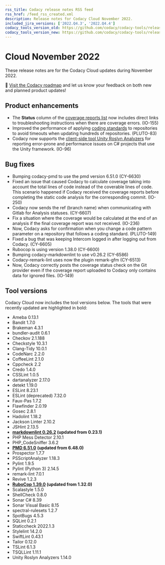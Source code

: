 ```yaml
---
rss_title: Codacy release notes RSS feed
rss_href: /feed_rss_created.xml
description: Release notes for Codacy Cloud November 2022.
included_jira_versions: ['2022.Q4.3', '2022.Q4.4']
codacy_tools_version_old: https://github.com/codacy/codacy-tools/releases/tag/6.5.4
codacy_tools_version_new: https://github.com/codacy/codacy-tools/releases/tag/6.6.5
---
```


# Cloud November 2022

These release notes are for the Codacy Cloud updates during November 2022.

📢 [Visit the Codacy roadmap](https://roadmap.codacy.com) and <span class="skip-vale">let us know</span> your feedback on both new and planned product updates!

<!--TODO Check these issues manually

Jira issues without release notes

Epics:
-   https://codacy.atlassian.net/browse/IO-247
-   https://codacy.atlassian.net/browse/IO-152
-   https://codacy.atlassian.net/browse/PLUTO-121
Bugs and Community Issues:
Others:
-   https://codacy.atlassian.net/browse/CY-6587
-   https://codacy.atlassian.net/browse/CY-6579
-   https://codacy.atlassian.net/browse/IO-164
-   https://codacy.atlassian.net/browse/CY-6533
-   https://codacy.atlassian.net/browse/IO-115
-   https://codacy.atlassian.net/browse/CY-6180

Jira issues with disabled release notes

Epics:
-   https://codacy.atlassian.net/browse/IO-151
-   https://codacy.atlassian.net/browse/PLUTO-106
-   https://codacy.atlassian.net/browse/CY-5953
-   https://codacy.atlassian.net/browse/CY-4844
Bugs and Community Issues:
-   https://codacy.atlassian.net/browse/CY-6639
-   https://codacy.atlassian.net/browse/IO-255
-   https://codacy.atlassian.net/browse/IO-240
-   https://codacy.atlassian.net/browse/CY-6594
-   https://codacy.atlassian.net/browse/CY-6590
-   https://codacy.atlassian.net/browse/CY-6584
-   https://codacy.atlassian.net/browse/CY-6504
-->

## Product enhancements

-   The **Status** column of the [coverage reports list](../../coverage-reporter.md#validating-coverage) now includes direct links to troubleshooting instructions when there are coverage errors. (IO-155)
-   Improved the performance of applying [coding standards](../../organizations/using-a-coding-standard.md) to repositories to avoid timeouts when updating hundreds of repositories. (PLUTO-83)
-   Codacy now supports the [client-side tool Unity Roslyn Analyzers](../../related-tools/local-analysis/client-side-tools.md) for reporting error-prone and performance issues on C# projects that use the Unity framework. (IO-96)

## Bug fixes

-   Bumping codacy-pmd to use the pmd version 6.51.0 (CY-6630)
-   Fixed an issue that caused Codacy to calculate coverage taking into account the total lines of code instead of the coverable lines of code. This scenario happened if Codacy received the coverage reports before completing the static code analysis for the corresponding commit. (IO-250)
-   Codacy now sends the ref (branch name) when communicating with Gitlab for Analysis statuses. (CY-6607)
-   Fix a situation where the coverage would be calculated at the end of an analysis if the final coverage report was not received. (IO-236)
-   Now, Codacy asks for confirmation when you change a code pattern parameter on a repository that follows a coding standard. (PLUTO-149)
-   Fixed a bug that was keeping Intercom logged in after logging out from Codacy. (CY-6605)
-   Rubocop is using version 1.38.0 (CY-6600)
-   Bumping codacy-markdownlint to use v0.26.2 (CY-6586)
-   Codacy-remark-lint uses now the plugin remark-gfm (CY-6513)
-   Now, Codacy correctly posts the coverage status check on the Git provider even if the coverage report uploaded to Codacy only contains data for ignored files. (IO-149)

## Tool versions

Codacy Cloud now includes the tool versions below. The tools that were recently updated are highlighted in bold:

-   Ameba 0.13.1
-   Bandit 1.7.0
-   Brakeman 4.3.1
-   bundler-audit 0.6.1
-   Checkov 2.1.188
-   Checkstyle 10.3.1
-   Clang-Tidy 10.0.1
-   CodeNarc 2.2.0
-   CoffeeLint 2.1.0
-   Cppcheck 2.2
-   Credo 1.4.0
-   CSSLint 1.0.5
-   dartanalyzer 2.17.0
-   detekt 1.19.0
-   ESLint 8.23.1
-   ESLint (deprecated) 7.32.0
-   Faux-Pas 1.7.2
-   Flawfinder 2.0.19
-   Gosec 2.8.1
-   Hadolint 1.18.2
-   Jackson Linter 2.10.2
-   JSHint 2.13.5
-   **[markdownlint 0.26.2](https://github.com/DavidAnson/markdownlint/releases/tag/v0.26.2) (updated from 0.23.1)**
-   PHP Mess Detector 2.10.1
-   PHP_CodeSniffer 3.6.2
-   **[PMD 6.51.0](https://pmd.sourceforge.io/pmd-6.51.0/pmd_release_notes.html) (updated from 6.48.0)**
-   Prospector 1.7.7
-   PSScriptAnalyzer 1.18.3
-   Pylint 1.9.5
-   Pylint (Python 3) 2.14.5
-   remark-lint 7.0.1
-   Revive 1.2.3
-   **[RuboCop 1.39.0](https://github.com/rubocop/rubocop/releases/tag/v1.39.0) (updated from 1.32.0)**
-   Scalastyle 1.5.0
-   ShellCheck 0.8.0
-   Sonar C# 8.39
-   Sonar Visual Basic 8.15
-   spectral-rulesets 1.2.7
-   SpotBugs 4.5.3
-   SQLint 0.2.1
-   Staticcheck 2022.1.3
-   Stylelint 14.2.0
-   SwiftLint 0.43.1
-   Tailor 0.12.0
-   TSLint 6.1.3
-   TSQLLint 1.11.1
-   Unity Roslyn Analyzers 1.14.0
